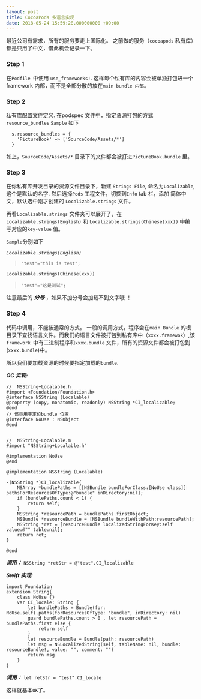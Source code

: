 ```yaml
---
layout: post
title: CocoaPods 多语言实现
date: 2018-05-24 15:59:28.000000000 +09:00
---
```



最近公司有需求，所有的服务要走上国际化。
之前做的服务（`cocoapods` 私有库）都是只用了中文，借此机会记录一下。

### Step 1

在`Podfile `中使用 `use_frameworks!`. 这样每个私有库的内容会被单独打包进一个framework 内部，而不是全部分散的放在`main bundle 内部`。

### Step 2

私有库配置文件定义.
在podspec 文件中，指定资源打包的方式 `resource_bundles`
`Sample` 如下

```
  s.resource_bundles = {
    'PictureBook' => ['SourceCode/Assets/*']
  }
```
如上，`SourceCode/Assets/*` 目录下的文件都会被打进`PictureBook.bundle` 里。


### Step 3

在你私有库开发目录的资源文件目录下，新建 `Strings File`, 命名为`Localizable`, 这个是默认的名字. 
然后选择`Pods` 工程文件，切换到`Info` tab 栏，添加 简体中文，默认选中刚才创建的 `Localizable.strings` 文件。

再看`Localizable.strings` 文件夹可以展开了，在`Localizable.strings(English)` 和 `Localizable.strings(Chinese(xxx))` 中编写对应的`key-value` 值。

`Sample`分别如下

_`Localizable.strings(English)`_

> ```
> "test"="this is test";
> ```

`Localizable.strings(Chinese(xxx))`

> ```
> "test"="这是测试";
> ```

注意最后的 **_分号_** ，如果不加分号会加载不到文字哦 ！

### Step 4

代码中调用，不能按通常的方式。
一般的调用方式，程序会在`main Bundle` 的根目录下查找语言文件。而我们的语言文件被打包到私有库中（`xxxx.framewok`）,该`framework `中有二进制程序和`xxxx.bundle` 文件，所有的资源文件都会被打包到(`xxxx.bundle`)中。

所以我们要加载资源的时候要指定加载的`bundle`.

**_OC 实现:_**

```
//  NSString+Localable.h
#import <Foundation/Foundation.h>
@interface NSString (Localable)
@property (copy, nonatomic, readonly) NSString *CI_localizable;
@end
// 该类用于定位bundle 位置
@interface NoUse : NSObject
@end


//  NSString+Localable.m
#import "NSString+Localable.h"

@implementation NoUse
@end

@implementation NSString (Localable)

-(NSString *)CI_localizable{
    NSArray *bundlePaths = [[NSBundle bundleForClass:[NoUse class]] pathsForResourcesOfType:@"bundle" inDirectory:nil];
    if (bundlePaths.count < 1) {
        return self;
    }
    NSString *resourcePath = bundlePaths.firstObject;
    NSBundle *resourceBundle = [NSBundle bundleWithPath:resourcePath];
    NSString *ret = [resourceBundle localizedStringForKey:self value:@"" table:nil];
    return ret;
}

@end
```
**_调用：_**
`NSString *retStr = @"test".CI_localizable`

**_Swift 实现:_**

```
import Foundation
extension String{
    class NoUse {}
    var CI_locale: String {
        let bundlePaths = Bundle(for: NoUse.self).paths(forResourcesOfType: "bundle", inDirectory: nil)
        guard bundlePaths.count > 0 , let resourcePath = bundlePaths.first else {
            return self
        }
        let resourceBundle = Bundle(path: resourcePath)
        let msg = NSLocalizedString(self, tableName: nil, bundle: resourceBundle!, value: "", comment: "")
        return msg
    }
}
```
**_调用：_**
`let retStr = "test".CI_locale `

这样就基本`OK`了。